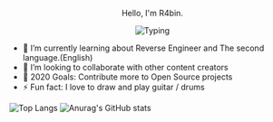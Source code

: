 <p align="center">
    Hello, I'm R4bin.
</p>

<p align="center">
    <img src="typing-fast.gif" alt="Typing">
</p>

- 🌱 I’m currently learning about Reverse Engineer and The second language.(English)
- 👯 I’m looking to collaborate with other content creators
- 🥅 2020 Goals: Contribute more to Open Source projects
- ⚡ Fun fact: I love to draw and play guitar / drums

![Top Langs](https://github-readme-stats.vercel.app/api/top-langs/?username=R4bin)
![Anurag's GitHub stats](https://github-readme-stats.vercel.app/api?username=R4bin)
